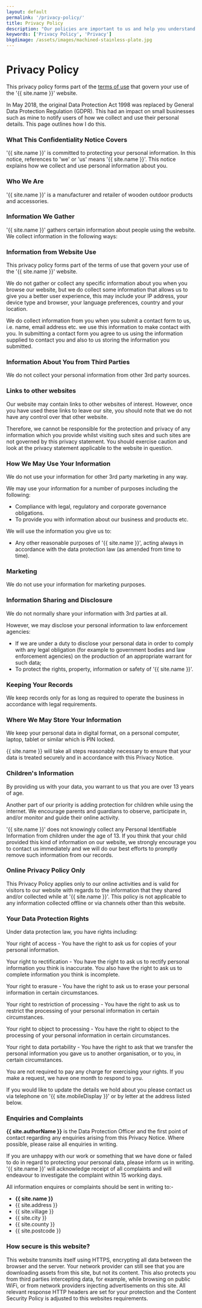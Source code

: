 ```yaml
---
layout: default
permalink: '/privacy-policy/'
title: Privacy Policy
description: "Our policies are important to us and help you understand and define how we operate. We have policies to cover accessibility, cookies and privacy."
keywords: ['Privacy Policy', 'Privacy']
bkgdimage: /assets/images/machined-stainless-plate.jpg
---
```


# Privacy Policy

This privacy policy forms part of the [terms of use](/terms-of-use/) that govern your use of the '{{ site.name }}' website.

In May 2018, the original Data Protection Act 1998 was replaced by General Data Protection Regulation (GDPR). This had an impact on small businesses such as mine to notify users of how we collect and use their personal details. This page outlines how I do this.

### What This Confidentiality Notice Covers

'{{ site.name }}' is committed to protecting your personal information. In this notice, references to 'we' or 'us' means '{{ site.name }}'. This notice explains how we collect and use personal information about you.

### Who We Are

'{{ site.name }}' is a manufacturer and retailer of wooden outdoor products and accessories.

### Information We Gather

'{{ site.name }}' gathers certain information about people using the website. We collect information in the following ways:

### Information from Website Use

This privacy policy forms part of the terms of use that govern your use of the '{{ site.name }}' website.

We do not gather or collect any specific information about you when you browse our website, but we do collect some information that allows us to give you a better user experience, this may include your IP address, your device type and browser, your language preferences, country and your location.

We do collect information from you when you submit a contact form to us, i.e. name, email address etc. we use this information to make contact with you. In submitting a contact form you agree to us using the information supplied to contact you and also to us storing the information you submitted.

### Information About You from Third Parties

We do not collect your personal information from other 3rd party sources.

### Links to other websites

Our website may contain links to other websites of interest. However, once you have used these links to leave our site, you should note that we do not have any control over that other website.

Therefore, we cannot be responsible for the protection and privacy of any information which you provide whilst visiting such sites and such sites are not governed by this privacy statement. You should exercise caution and look at the privacy statement applicable to the website in question.

### How We May Use Your Information

We do not use your information for other 3rd party marketing in any way.

We may use your information for a number of purposes including the following:

- Compliance with legal, regulatory and corporate governance obligations.
- To provide you with information about our business and products etc.

We will use the information you give us to:

- Any other reasonable purposes of '{{ site.name }}', acting always in accordance with the data protection law (as amended from time to time).

### Marketing

We do not use your information for marketing purposes.

### Information Sharing and Disclosure

We do not normally share your information with 3rd parties at all.

However, we may disclose your personal information to law enforcement agencies:

- If we are under a duty to disclose your personal data in order to comply with any legal obligation (for example to government bodies and law enforcement agencies) on the production of an appropriate warrant for such data;
- To protect the rights, property, information or safety of '{{ site.name }}'.

### Keeping Your Records

We keep records only for as long as required to operate the business in accordance with legal requirements.

### Where We May Store Your Information

We keep your personal data in digital format, on a personal computer, laptop, tablet or similar which is PIN locked.

{{ site.name }} will take all steps reasonably necessary to ensure that your data is treated securely and in accordance with this Privacy Notice.

### Children's Information

By providing us with your data, you warrant to us that you are over 13 years of age.

Another part of our priority is adding protection for children while using the internet. We encourage parents and guardians to observe, participate in, and/or monitor and guide their online activity.

'{{ site.name }}' does not knowingly collect any Personal Identifiable Information from children under the age of 13. If you think that your child provided this kind of information on our website, we strongly encourage you to contact us immediately and we will do our best efforts to promptly remove such information from our records.

### Online Privacy Policy Only

This Privacy Policy applies only to our online activities and is valid for visitors to our website with regards to the information that they shared and/or collected while at '{{ site.name }}'. This policy is not applicable to any information collected offline or via channels other than this website.

### Your Data Protection Rights

Under data protection law, you have rights including:

Your right of access - You have the right to ask us for copies of your personal information.

Your right to rectification - You have the right to ask us to rectify personal information you think is inaccurate. You also have the right to ask us to complete information you think is incomplete.

Your right to erasure - You have the right to ask us to erase your personal information in certain circumstances.

Your right to restriction of processing - You have the right to ask us to restrict the processing of your personal information in certain circumstances.

Your right to object to processing - You have the right to object to the processing of your personal information in certain circumstances.

Your right to data portability - You have the right to ask that we transfer the personal information you gave us to another organisation, or to you, in certain circumstances.

You are not required to pay any charge for exercising your rights. If you make a request, we have one month to respond to you.

If you would like to update the details we hold about you please contact us via telephone on '{{ site.mobileDisplay }}' or by letter at the address listed below.

### Enquiries and Complaints

**{{ site.authorName }}** is the Data Protection Officer and the first point of contact regarding any enquiries arising from this Privacy Notice. Where possible, please raise all enquiries in writing.

If you are unhappy with our work or something that we have done or failed to do in regard to protecting your personal data, please inform us in writing. '{{ site.name }}' will acknowledge receipt of all complaints and will endeavour to investigate the complaint within 15 working days.

All information enquires or complaints should be sent in writing to:-

* **{{ site.name }}**
* {{ site.address }}
* {{ site.village }}
* {{ site.city }}
* {{ site.county }}
* {{ site.postcode }}

### How secure is this website?

This website transmits itself using HTTPS, encrypting all data between the browser and the server. Your network provider can still see that you are downloading assets from this site, but not its content. This also protects you from third parties intercepting data, for example, while browsing on public WiFi, or from network providers injecting advertisements on this site. All relevant response HTTP headers are set for your protection and the Content Security Policy is adjusted to this websites requirements.
